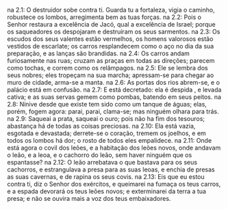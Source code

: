 na 2.1: O destruidor sobe contra ti. Guarda tu a fortaleza, vigia o caminho, robustece os lombos, arregimenta bem as tuas forças.
na 2.2: Pois o Senhor restaura a excelência de Jacó, qual a excelência de Israel; porque os saqueadores os despojaram e destruíram os seus sarmentos.
na 2.3: Os escudos dos seus valentes estão vermelhos, os homens valorosos estão vestidos de escarlate; os carros resplandecem como o aço no dia da sua preparação, e as lanças são brandidas.
na 2.4: Os carros andam furiosamente nas ruas; cruzam as praças em todas as direções; parecem como tochas, e correm como os relâmpagos.
na 2.5: Ele se lembra dos seus nobres; eles tropeçam na sua marcha; apressam-se para chegar ao muro de cidade, arma-se a manta.
na 2.6: As portas dos rios abrem-se, e o palácio está em confusão.
na 2.7: E está decretado: ela é despida , e levada cativa; e as suas servas gemem como pombas, batendo em seus peitos.
na 2.8: Nínive desde que existe tem sido como um tanque de águas; elas, porém, fogem agora: parai, parai, clama-se; mas ninguém olhara para trás.
na 2.9: Saqueai a prata, saqueai o ouro; pois não ha fim dos tesouros; abastança há de todas as coisas preciosas.
na 2.10: Ela está vazia, esgotada e devastada; derrete-se o coração, tremem os joelhos, e em todos os lombos há dor; o rosto de todos eles empalidece.
na 2.11: Onde está agora o covil dos leões, e a habitação dos leões novos, onde andavam o leão, e a leoa, e o cachorro do leão, sem haver ninguém que os espantasse?
na 2.12: O leão arrebatava o que bastava para os seus cachorros, e estrangulava a presa para as suas leoas, e enchia de presas as suas cavernas, e de rapina os seus covis.
na 2.13: Eis que eu estou contra ti, diz o Senhor dos exércitos, e queimarei na fumaça os teus carros, e a espada devorará os teus leões novos; e exterminarei da terra a tua presa; e não se ouvira mais a voz dos teus embaixadores.
